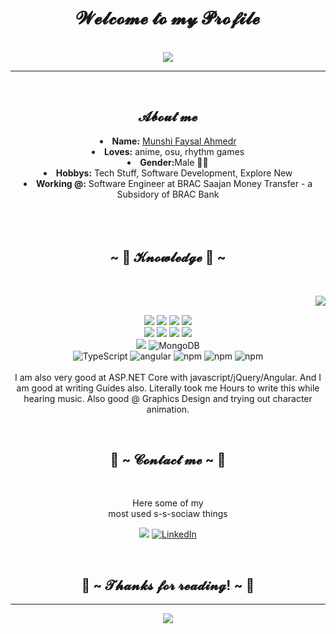 <body>
  <center>
<h1 align="center">𝓦𝓮𝓵𝓬𝓸𝓶𝓮 𝓽𝓸 𝓶𝔂 𝓟𝓻𝓸𝓯𝓲𝓵𝓮</h1>
<br>
    <div align="center">
    <img src="https://komarev.com/ghpvc/?username=sheikh-mehedi&color=green"/>
    </div>
    <hr>
<div align="center">
<!-- <a href="https://discord.com/users/202740603790819328" > -->
  <br>
  
</div>
<div>
<h2 align="center"> 𝓐𝓫𝓸𝓾𝓽 𝓶𝓮  </h2>
<li>
 <b>Name:</b> <a href='#' target=_blank>Munshi Faysal Ahmedr</a></li>

<li>
<b>Loves:</b> anime, osu, rhythm games
</li>
<li>
<b>Gender:</b>Male 🏳️‍⚧️
</li>
<li>
<b>Hobbys:</b> Tech Stuff, Software Development, Explore New
</li>
<li>
<b>Working @:</b> Software Engineer at BRAC Saajan Money Transfer - a Subsidory of BRAC Bank
</li>
<br><br><br>
</div>
<div>
<h2 align="center">            ~ 📇 𝓚𝓷𝓸𝔀𝓵𝓮𝓭𝓰𝓮 📇 ~</h2>
 <br>
<p>
  <div align="center">
<img src="https://github-readme-stats.vercel.app/api/top-langs/?username=Munshi-Faysal&layout=Demo&count_private=true" align="right">
  </div>
</div>
<div>
  <br>
<p align="center">
  <img src="https://img.shields.io/badge/dot%20net%20-%23512BD4.svg?&style=for-the-badge&logo=dotnet&logoColor=white"/>
  <img src="https://img.shields.io/badge/html5%20-%23E34F26.svg?&style=for-the-badge&logo=html5&logoColor=white"/>
  <img src="https://img.shields.io/badge/css3%20-%231572B6.svg?&style=for-the-badge&logo=css3&logoColor=white"/>
  <img src="https://img.shields.io/badge/-C Sharp-239120?style=for-the-badge&logo=csharp&logoColor=white"/> 
  <br>
  
  <img src="https://img.shields.io/badge/javascript%20-%23323330.svg?&style=for-the-badge&logo=javascript&logoColor=%23F7DF1E"/>
  <img src="https://img.shields.io/badge/git%20-%23F05033.svg?&style=for-the-badge&logo=git&logoColor=white"/>
  <img src="https://img.shields.io/badge/-SQL Server-CC2927?style=for-the-badge&logo=microsoftsqlserver&logoColor=white"/>
  <img src="https://img.shields.io/badge/-Bootstrap-7952B3?style=for-the-badge&logo=bootstrap&logoColor=white"/> 
  <br>
  
  <img src="https://img.shields.io/badge/Github-%23181717.svg?&style=for-the-badge&logo=github&logoColor=white"/>
  <img alt="MongoDB" src="https://img.shields.io/badge/-Crystal-000000?style=for-the-badge&logo=crystal&logoColor=white" />
  <br>
  
  <img alt="TypeScript" src="https://img.shields.io/badge/-TypeScript-007ACC?style=for-the-badge&logo=typescript&logoColor=white" />
  <img alt="angular" src="https://img.shields.io/badge/-Angular-DD0031?style=for-the-badge&logo=angular&logoColor=white" />
  <img alt="npm" src="https://img.shields.io/badge/-NPM-CB3837?style=for-the-badge&logo=npm&logoColor=white" />
  <img alt="npm" src="https://img.shields.io/badge/-DevExpress-FF7200?style=for-the-badge&logo=devexpress&logoColor=white" />
  <img alt="npm" src="https://img.shields.io/badge/-MySQL-4479A1?style=for-the-badge&logo=sql&logoColor=white" />
 <br><br>
I am also very good at ASP.NET Core with javascript/jQuery/Angular. And I am good at writing Guides also. Literally took me Hours to write this while hearing music. Also good @ Graphics Design and trying out character animation.
</p>
<br>
<h2 align="center">           📝 ~ 𝓒𝓸𝓷𝓽𝓪𝓬𝓽 𝓶𝓮 ~ 📝</h2>

<br>
<p align="center">Here some of my <br>
most used s-s-sociaw things</p>

<p align="center"> <a href=https://www.facebook.com/mdmehedihasan.hridoy.71" target="_blank"><img src="https://img.shields.io/badge/Mehedi hasan-%231877F2.svg?&style=for-the-badge&logo=facebook&logoColor=white"/></a> <a href="https://www.linkedin.com/in/munshi-faysal-ahmed-195293200/" target="_blank"><img alt="LinkedIn" src="https://img.shields.io/badge/Munshi Faysal-%230077B5.svg?&style=for-the-badge&logo=linkedin&logoColor=white" /></a></p>
</div>
<br>
<div>
<h2 align="center">💖 ~ 𝓣𝓱𝓪𝓷𝓴𝓼 𝓯𝓸𝓻 𝓻𝓮𝓪𝓭𝓲𝓷𝓰! ~ 💖</h2>

<hr>
</div>
    <p align="center" >  
  <a href="https://github.com/Munshi-Faysal"> 
<img  src="https://github-readme-stats.vercel.app/api?username=Munshi-Faysal&&show_icons=true&theme=radical&count_private=true"/>
  </a>
  </p>
    
    
    
</div>
    </center>
</body>

